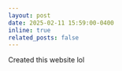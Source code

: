```yaml
---
layout: post
date: 2025-02-11 15:59:00-0400
inline: true
related_posts: false
---
```


Created this website lol
